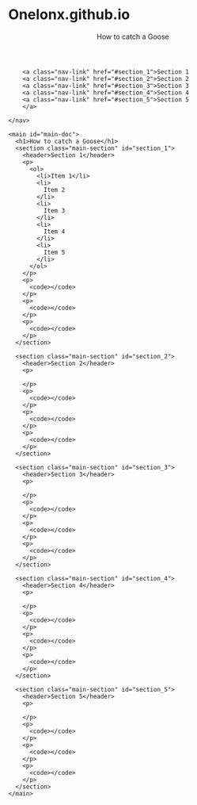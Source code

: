 # Onelonx.github.io
<!DOCTYPE html>
  <html>
    <head>
      <meta charset="UTF-8"/>
      <meta name="viewport" content="width=device-width, initial-scale=1.0"/>
      <link rel="stylesheet" href="styles.css"/>
      <title>How to catch a Goose</title>
    </head>

  <body>
    <nav id="navbar">
      <header>How to catch a Goose</header>

        <a class="nav-link" href="#section_1">Section 1
        <a class="nav-link" href="#section_2">Section 2
        <a class="nav-link" href="#section_3">Section 3
        <a class="nav-link" href="#section_4">Section 4
        <a class="nav-link" href="#section_5">Section 5
        </a>
        
    </nav>

    <main id="main-doc">
      <h1>How to catch a Goose</h1>
      <section class="main-section" id="section_1">
        <header>Section 1</header>
        <p>
          <ol>
            <li>Item 1</li>
            <li>
              Item 2
            </li>
            <li>
              Item 3
            </li>
            <li>
              Item 4
            </li>
            <li>
              Item 5
            </li>
          </ol>
        </p>
        <p>
          <code></code>
        </p>
        <p>
          <code></code>
        </p>
        <p>
          <code></code>
        </p>
      </section>

      <section class="main-section" id="section_2">
        <header>Section 2</header>
        <p>
          
        </p>
        <p>
          <code></code>
        </p>
        <p>
          <code></code>
        </p>
        <p>
          <code></code>
        </p>
      </section>

      <section class="main-section" id="section_3">
        <header>Section 3</header>
        <p>
         
        </p>
        <p>
          <code></code>
        </p>
        <p>
          <code></code>
        </p>
        <p>
          <code></code>
        </p>
      </section>

      <section class="main-section" id="section_4">
        <header>Section 4</header>
        <p>
      
        </p>
        <p>
          <code></code>
        </p>
        <p>
          <code></code>
        </p>
        <p>
          <code></code>
        </p>
      </section>

      <section class="main-section" id="section_5">
        <header>Section 5</header>
        <p>
          
        </p>
        <p>
          <code></code>
        </p>
        <p>
          <code></code>
        </p>
        <p>
          <code></code>
        </p>
      </section>
    </main>
  </body>



  </hmtl>
